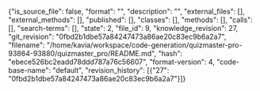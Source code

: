 {"is_source_file": false, "format": "", "description": "", "external_files": [], "external_methods": [], "published": [], "classes": [], "methods": [], "calls": [], "search-terms": [], "state": 2, "file_id": 9, "knowledge_revision": 27, "git_revision": "0fbd2b1dbe57a84247473a86ae20c83ec9b6a2a7", "filename": "/home/kavia/workspace/code-generation/quizmaster-pro-93864-93880/quizmaster_pro/README.md", "hash": "ebece526bc2eadd78ddd787a76c56607", "format-version": 4, "code-base-name": "default", "revision_history": [{"27": "0fbd2b1dbe57a84247473a86ae20c83ec9b6a2a7"}]}